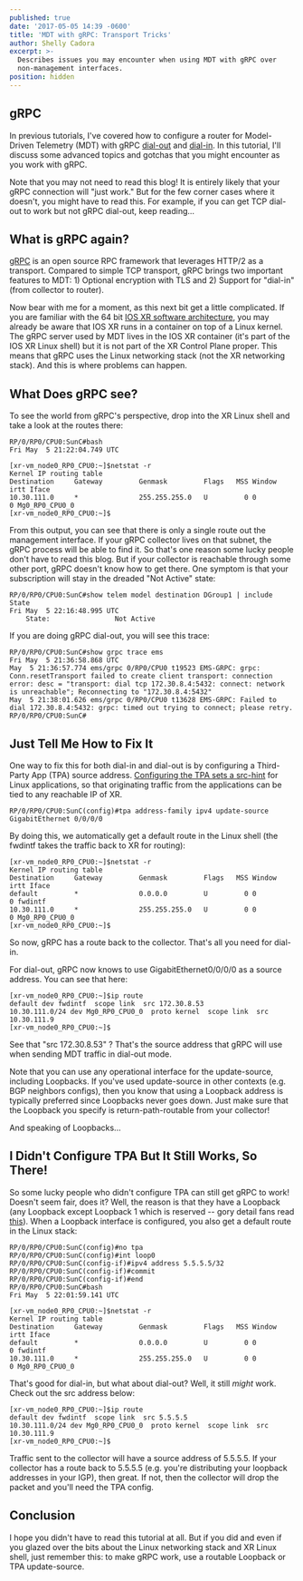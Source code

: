 ```yaml
---
published: true
date: '2017-05-05 14:39 -0600'
title: 'MDT with gRPC: Transport Tricks'
author: Shelly Cadora
excerpt: >-
  Describes issues you may encounter when using MDT with gRPC over
  non-management interfaces.
position: hidden
---
```

## gRPC

In previous tutorials, I've covered how to configure a router for Model-Driven Telemetry (MDT) with gRPC [dial-out](https://xrdocs.github.io/telemetry/tutorials/2016-07-21-configuring-model-driven-telemetry-mdt/#grpc-dial-out) and [dial-in](https://xrdocs.github.io/telemetry/tutorials/2016-07-21-configuring-model-driven-telemetry-mdt/#grpc-dial-in).  In this tutorial, I'll discuss some advanced topics and gotchas that you might encounter as you work with gRPC.

Note that you may not need to read this blog!  It is entirely likely that your gRPC connection will "just work."  But for the few corner cases where it doesn't, you might have to read this.  For example, if you can get TCP dial-out to work but not gRPC dial-out, keep reading...

## What is gRPC again?

[gRPC](http://www.grpc.io/) is an open source RPC framework that leverages HTTP/2 as a transport.  Compared to simple TCP transport, gRPC brings two important features to MDT: 1) Optional encryption with TLS and 2) Support for "dial-in" (from collector to router).

Now bear with me for a moment, as this next bit get a little complicated.  If you are familiar with the 64 bit [IOS XR software architecture](https://xrdocs.github.io/application-hosting/blogs/2016-06-28-xr-app-hosting-architecture-quick-look/), you may already be aware that IOS XR runs in a container on top of a Linux kernel.  The gRPC server used by MDT lives in the IOS XR container (it's part of the IOS XR Linux shell) but it is not part of the XR Control Plane proper.  This means that gRPC uses the Linux networking stack (not the XR networking stack).  And this is where problems can happen.

## What Does gRPC see?

To see the world from gRPC's perspective, drop into the XR Linux shell and take a look at the routes there:

```
RP/0/RP0/CPU0:SunC#bash
Fri May  5 21:22:04.749 UTC

[xr-vm_node0_RP0_CPU0:~]$netstat -r
Kernel IP routing table
Destination     Gateway         Genmask         Flags   MSS Window  irtt Iface
10.30.111.0     *               255.255.255.0   U         0 0          0 Mg0_RP0_CPU0_0
[xr-vm_node0_RP0_CPU0:~]$
```

From this output, you can see that there is only a single route out the management interface.  If your gRPC collector lives on that subnet, the gRPC process will be able to find it.  So that's one reason some lucky people don't have to read this blog.  But if your collector is reachable through some other port, gRPC doesn't know how to get there.  One symptom is that your subscription will stay in the dreaded "Not Active" state:

```
RP/0/RP0/CPU0:SunC#show telem model destination DGroup1 | include State
Fri May  5 22:16:48.995 UTC
    State:                Not Active
```

If you are doing gRPC dial-out, you will see this trace:
```
RP/0/RP0/CPU0:SunC#show grpc trace ems
Fri May  5 21:36:58.868 UTC
May  5 21:36:57.774 ems/grpc 0/RP0/CPU0 t19523 EMS-GRPC: grpc: Conn.resetTransport failed to create client transport: connection error: desc = "transport: dial tcp 172.30.8.4:5432: connect: network is unreachable"; Reconnecting to "172.30.8.4:5432"
May  5 21:38:01.626 ems/grpc 0/RP0/CPU0 t13628 EMS-GRPC: Failed to dial 172.30.8.4:5432: grpc: timed out trying to connect; please retry.
RP/0/RP0/CPU0:SunC#
```

## Just Tell Me How to Fix It

One way to fix this for both dial-in and dial-out is by configuring a Third-Party App (TPA) source address.  [Configuring the TPA sets a src-hint](https://xrdocs.github.io/application-hosting/tutorials/2016-06-16-xr-toolbox-part-4-bring-your-own-container-lxc-app/#set-the-src-hint-for-application-traffic) for Linux applications, so that originating traffic from the applications can be tied to any reachable IP of XR.

```
RP/0/RP0/CPU0:SunC(config)#tpa address-family ipv4 update-source GigabitEthernet 0/0/0/0
```

By doing this, we automatically get a default route in the Linux shell (the fwdintf takes the traffic back to XR for routing):

```
[xr-vm_node0_RP0_CPU0:~]$netstat -r
Kernel IP routing table
Destination     Gateway         Genmask         Flags   MSS Window  irtt Iface
default         *               0.0.0.0         U         0 0          0 fwdintf
10.30.111.0     *               255.255.255.0   U         0 0          0 Mg0_RP0_CPU0_0
[xr-vm_node0_RP0_CPU0:~]$
```

So now, gRPC has a route back to the collector.  That's all you need for dial-in.

For dial-out, gRPC now knows to use GigabitEthernet0/0/0/0 as a source address. You can see that here:

```
[xr-vm_node0_RP0_CPU0:~]$ip route
default dev fwdintf  scope link  src 172.30.8.53
10.30.111.0/24 dev Mg0_RP0_CPU0_0  proto kernel  scope link  src 10.30.111.9
[xr-vm_node0_RP0_CPU0:~]$
```

See that "src 172.30.8.53" ?  That's the source address that gRPC will use when sending MDT traffic in dial-out mode.

Note that you can use any operational interface for the update-source, including Loopbacks.  If you've used update-source in other contexts (e.g. BGP neighbors configs), then you know that using a Loopback address is typically preferred since Loopbacks never goes down.  Just make sure that the Loopback you specify is return-path-routable from your collector!

And speaking of Loopbacks...

## I Didn't Configure TPA But It Still Works, So There!

So some lucky people who didn't configure TPA can still get gRPC to work!  Doesn't seem fair, does it?  Well, the reason is that they have a Loopback (any Loopback except Loopback 1 which is reserved -- gory detail fans read [this](https://xrdocs.github.io/application-hosting/blogs/2016-06-28-xr-app-hosting-architecture-quick-look)).  When a Loopback interface is configured, you also get a default route in the Linux stack:

```
RP/0/RP0/CPU0:SunC(config)#no tpa
RP/0/RP0/CPU0:SunC(config)#int loop0
RP/0/RP0/CPU0:SunC(config-if)#ipv4 address 5.5.5.5/32
RP/0/RP0/CPU0:SunC(config-if)#commit
RP/0/RP0/CPU0:SunC(config-if)#end
RP/0/RP0/CPU0:SunC#bash
Fri May  5 22:01:59.141 UTC

[xr-vm_node0_RP0_CPU0:~]$netstat -r
Kernel IP routing table
Destination     Gateway         Genmask         Flags   MSS Window  irtt Iface
default         *               0.0.0.0         U         0 0          0 fwdintf
10.30.111.0     *               255.255.255.0   U         0 0          0 Mg0_RP0_CPU0_0

```

That's good for dial-in, but what about dial-out?  Well, it still *might* work. Check out the src address below:

```
[xr-vm_node0_RP0_CPU0:~]$ip route
default dev fwdintf  scope link  src 5.5.5.5
10.30.111.0/24 dev Mg0_RP0_CPU0_0  proto kernel  scope link  src 10.30.111.9
[xr-vm_node0_RP0_CPU0:~]$
```

Traffic sent to the collector will have a source address of 5.5.5.5.  If your collector has a route back to 5.5.5.5 (e.g. you're distributing your loopback addresses in your IGP), then great.  If not, then the collector will drop the packet and you'll need the TPA config.

## Conclusion

I hope you didn't have to read this tutorial at all.  But if you did and even if you glazed over the bits about the Linux networking stack and XR Linux shell, just remember this: to make gRPC work, use a routable Loopback or TPA update-source.
